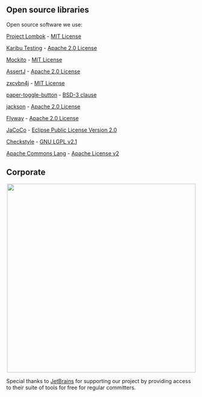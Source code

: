 ## Open source libraries

Open source software we use:

[Project Lombok](https://projectlombok.org/) - [MIT License](http://www.opensource.org/licenses/mit-license.php)

[Karibu Testing](https://github.com/mvysny/karibu-testing) - [Apache 2.0 License](https://www.apache.org/licenses/LICENSE-2.0.html)

[Mockito](https://github.com/mockito/mockito) - [MIT License](http://www.opensource.org/licenses/mit-license.php)

[AssertJ](https://github.com/assertj/assertj-core) - [Apache 2.0 License](https://github.com/assertj/assertj-core/blob/main/LICENSE.txt)

[zxcvbn4j](https://github.com/nulab/zxcvbn4j) - [MIT License](https://opensource.org/licenses/mit-license.php)

[paper-toggle-button](https://www.webcomponents.org/element/@polymer/paper-toggle-button) - [BSD-3 clause](https://spdx.org/licenses/BSD-3-Clause)

[jackson](https://github.com/FasterXML/jackson) - [Apache 2.0 License](https://www.apache.org/licenses/LICENSE-2.0)

[Flyway](https://github.com/flyway/flyway) - [Apache 2.0 License](https://www.apache.org/licenses/LICENSE-2.0)

[JaCoCo](https://github.com/jacoco/jacoco) - [Eclipse Public License Version 2.0](https://www.eclipse.org/legal/epl-2.0/)

[Checkstyle](https://github.com/checkstyle/checkstyle) - [GNU LGPL v2.1](https://github.com/checkstyle/checkstyle/blob/master/LICENSE)

[Apache Commons Lang](https://github.com/apache/commons-lang) - [Apache License v2](https://github.com/apache/commons-lang/blob/master/LICENSE.txt)

## Corporate

<p align="center">
  <a href="https://www.jetbrains.com/?from=bookproject">
    <img src="https://user-images.githubusercontent.com/11173328/105612192-65e4fe00-5db2-11eb-8f82-8fa8ebf0e0b8.png" width="500px">
  </a>
</div>

Special thanks to [JetBrains](https://www.jetbrains.com/?from=bookproject) for supporting our project by providing access to their suite of tools for free for regular committers.
